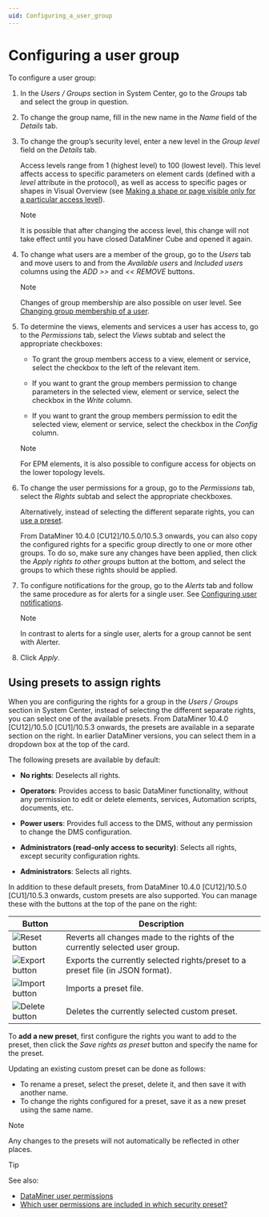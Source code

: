 ```yaml
---
uid: Configuring_a_user_group
---
```


# Configuring a user group

To configure a user group:

1. In the *Users / Groups* section in System Center, go to the *Groups* tab and select the group in question.

1. To change the group name, fill in the new name in the *Name* field of the *Details* tab.

1. To change the group’s security level, enter a new level in the *Group level* field on the *Details* tab.

   Access levels range from 1 (highest level) to 100 (lowest level). This level affects access to specific parameters on element cards (defined with a *level* attribute in the protocol), as well as access to specific pages or shapes in Visual Overview (see [Making a shape or page visible only for a particular access level](xref:Making_a_shape_or_page_visible_only_for_a_particular_access_level)).

   > [!NOTE]
   > It is possible that after changing the access level, this change will not take effect until you have closed DataMiner Cube and opened it again.

1. To change what users are a member of the group, go to the *Users* tab and move users to and from the *Available users* and *Included users* columns using the *ADD \>\>* and *\<\< REMOVE* buttons.

   > [!NOTE]
   > Changes of group membership are also possible on user level. See [Changing group membership of a user](xref:Changing_group_membership_of_a_user).

1. To determine the views, elements and services a user has access to, go to the *Permissions* tab, select the *Views* subtab and select the appropriate checkboxes:

   - To grant the group members access to a view, element or service, select the checkbox to the left of the relevant item.

   - If you want to grant the group members permission to change parameters in the selected view, element or service, select the checkbox in the *Write* column.

   - If you want to grant the group members permission to edit the selected view, element or service, select the checkbox in the *Config* column.

   > [!NOTE]
   > For EPM elements, it is also possible to configure access for objects on the lower topology levels.

1. To change the user permissions for a group, go to the *Permissions* tab, select the *Rights* subtab and select the appropriate checkboxes.

   Alternatively, instead of selecting the different separate rights, you can [use a preset](#using-presets-to-assign-rights).

   From DataMiner 10.4.0 [CU12]/10.5.0/10.5.3 onwards<!-- RN 40803 -->, you can also copy the configured rights for a specific group directly to one or more other groups. To do so, make sure any changes have been applied, then click the *Apply rights to other groups* button at the bottom, and select the groups to which these rights should be applied.

1. To configure notifications for the group, go to the *Alerts* tab and follow the same procedure as for alerts for a single user. See [Configuring user notifications](xref:Configuring_user_notifications).

   > [!NOTE]
   > In contrast to alerts for a single user, alerts for a group cannot be sent with Alerter.

1. Click *Apply*.

## Using presets to assign rights

When you are configuring the rights for a group in the *Users / Groups* section in System Center, instead of selecting the different separate rights, you can select one of the available presets. From DataMiner 10.4.0 [CU12]/10.5.0 [CU1]/10.5.3 onwards<!-- RN 41656 -->, the presets are available in a separate section on the right. In earlier DataMiner versions, you can select them in a dropdown box at the top of the card.

The following presets are available by default:

- **No rights**: Deselects all rights.

- **Operators**: Provides access to basic DataMiner functionality, without any permission to edit or delete elements, services, Automation scripts, documents, etc.

- **Power users**: Provides full access to the DMS, without any permission to change the DMS configuration.

- **Administrators (read-only access to security)**: Selects all rights, except security configuration rights.

- **Administrators**: Selects all rights.

In addition to these default presets, from DataMiner 10.4.0 [CU12]/10.5.0 [CU1]/10.5.3 onwards, custom presets are also supported. You can manage these with the buttons at the top of the pane on the right:

| Button | Description |
|--|--|
| ![Reset button](~/user-guide/images/Security_preset_reset.png) | Reverts all changes made to the rights of the currently selected user group. |
| ![Export button](~/user-guide/images/Security_preset_export.png) | Exports the currently selected rights/preset to a preset file (in JSON format). |
| ![Import button](~/user-guide/images/Security_preset_import.png) | Imports a preset file. |
| ![Delete button](~/user-guide/images/Security_preset_delete.png) | Deletes the currently selected custom preset. |

To **add a new preset**, first configure the rights you want to add to the preset, then click the *Save rights as preset* button and specify the name for the preset.

Updating an existing custom preset can be done as follows:

- To rename a preset, select the preset, delete it, and then save it with another name.
- To change the rights configured for a preset, save it as a new preset using the same name.

> [!NOTE]
> Any changes to the presets will not automatically be reflected in other places.

> [!TIP]
> See also:
>
> - [DataMiner user permissions](xref:DataMiner_user_permissions)
> - [Which user permissions are included in which security preset?](xref:Frequently_asked_questions_about_user_group_settings#which-user-permissions-are-included-in-which-security-preset)
